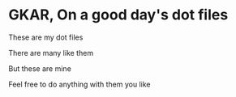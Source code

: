 # GKAR, On a good day's dot files

These are my dot files

There are many like them

But these are mine

Feel free to do anything with them you like
